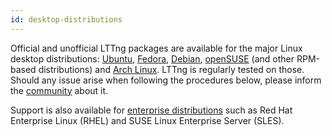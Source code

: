 ```yaml
---
id: desktop-distributions
---
```


Official and unofficial LTTng packages are available for the major
Linux desktop distributions: [Ubuntu](#doc-ubuntu),
[Fedora](#doc-fedora), [Debian](#doc-debian), [openSUSE](#doc-opensuse)
(and other RPM-based distributions) and [Arch Linux](#doc-archlinux).
LTTng is regularly tested on those. Should any issue arise when
following the procedures below, please inform the
<a href="/community" class="ext">community</a> about it.

Support is also available for
[enterprise distributions](#doc-enterprise-distributions) such as
Red Hat Enterprise Linux (RHEL) and SUSE Linux Enterprise Server (SLES).
